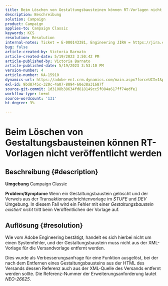 ```yaml
---
title: Beim Löschen von Gestaltungsbausteinen können RT-Vorlagen nicht veröffentlicht werden
description: Beschreibung
solution: Campaign
product: Campaign
applies-to: Campaign Classic
keywords: KCS
resolution: Resolution
internal-notes: Ticket = E-000143381, Engineering JIRA = https://jira.corp.adobe.com/browse/NEO-26451 , Enhancement = https://jira.corp.adobe.com/browse/NEO-26451
bug: false
article-created-by: Victoria Barnato
article-created-date: 5/19/2023 3:50:42 PM
article-published-by: Victoria Barnato
article-published-date: 5/19/2023 3:53:10 PM
version-number: 4
article-number: KA-15910
dynamics-url: https://adobe-ent.crm.dynamics.com/main.aspx?forceUCI=1&pagetype=entityrecord&etn=knowledgearticle&id=fb24c1e2-5cf6-ed11-8848-6045bd0065b6
exl-id: 9bd8745c-320c-4a07-8094-60e38a31687f
source-git-commit: 1d3108b38634fd818149cc5f084a617ff74edfe1
workflow-type: tm+mt
source-wordcount: '131'
ht-degree: 3%

---
```


# Beim Löschen von Gestaltungsbausteinen können RT-Vorlagen nicht veröffentlicht werden

## Beschreibung {#description}

<b>Umgebung</b>
Campaign Classic


<b>Problem/Symptome</b>
Wenn ein Gestaltungsbaustein gelöscht und der Verweis aus der Transaktionsnachrichtenvorlage im *STUFE* und *DEV* Umgebung. In diesem Fall wird ein Fehler mit einer *Gestaltungsbaustein existiert nicht* tritt beim Veröffentlichen der Vorlage auf.


## Auflösung {#resolution}


Wie vom Adobe Engineering bestätigt, handelt es sich hierbei nicht um einen Systemfehler, und der Gestaltungsbaustein muss nicht aus der XML-Vorlage für die Versandvorlage entfernt werden.

Dies wurde als Verbesserungsanfrage für eine Funktion ausgelöst, bei der nach dem Entfernen eines Gestaltungsbausteins aus der HTML des Versands dessen Referenz auch aus der XML-Quelle des Versands entfernt werden sollte. Die Referenz-Nummer der Erweiterungsanforderung lautet *NEO-26625*.
